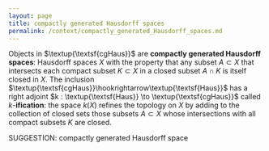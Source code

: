 ```yaml
---
layout: page
title: compactly generated Hausdorff spaces
permalink: /context/compactly_generated_Hausdorff_spaces.md
---
```

Objects in $\textup{\textsf{cgHaus}}$ are **compactly generated Hausdorff spaces**: Hausdorff spaces $X$ with the property that any subset $A \subset X$ that intersects each compact subset $K \subset X$ in a closed subset $A \cap K$ is itself closed in $X$.
 The inclusion $\textup{\textsf{cgHaus}}\hookrightarrow\textup{\textsf{Haus}}$ has a right adjoint $k : \textup{\textsf{Haus}} \to \textup{\textsf{cgHaus}}$ called $k$-**ification**: the space $k(X)$ refines the topology on $X$ by adding to the collection of closed sets those subsets $A \subset X$ whose intersections with all compact subsets $K$ are closed.

SUGGESTION: compactly generated Hausdorff space